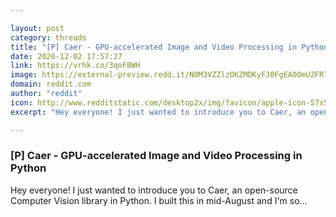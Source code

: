 ```yaml
---

layout: post
category: threads
title: "[P] Caer - GPU-accelerated Image and Video Processing in Python"
date: 2020-12-02 17:57:27
link: https://vrhk.co/3qoFBWH
image: https://external-preview.redd.it/N0M3VZZlzOKZMDKyFJ0FgEAOOmUZFR7Ui676hKAjmbA.jpg?width=1200&height=628.272251309&auto=webp&crop=1200:628.272251309,smart&s=7b239202af9ac52cff0ec08b03d860fbdebdc810
domain: reddit.com
author: "reddit"
icon: http://www.redditstatic.com/desktop2x/img/favicon/apple-icon-57x57.png
excerpt: "Hey everyone! I just wanted to introduce you to Caer, an open-source Computer Vision library in Python. I built this in mid-August and I'm so..."

---
```


### [P] Caer - GPU-accelerated Image and Video Processing in Python

Hey everyone! I just wanted to introduce you to Caer, an open-source Computer Vision library in Python. I built this in mid-August and I'm so...